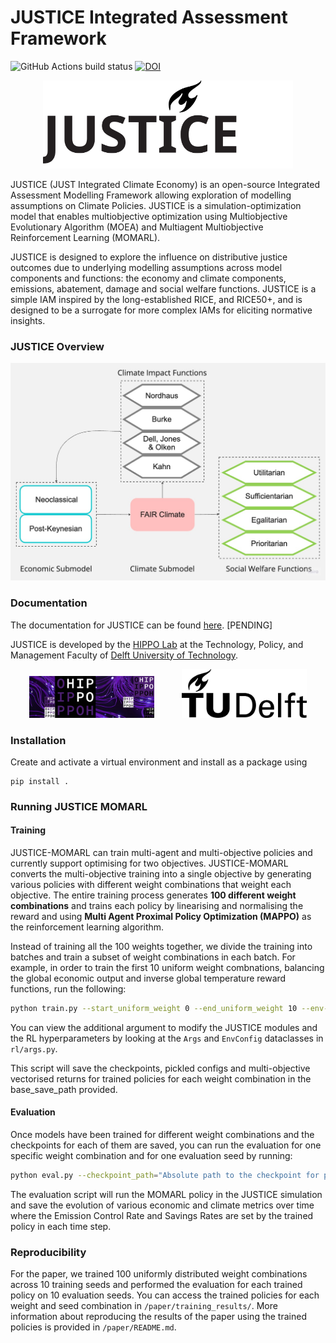 # JUSTICE Integrated Assessment Framework

![GitHub Actions build status](https://github.com/pollockDeVis/JUSTICE/actions/workflows/pytest.yml/badge.svg?event=push)
[![DOI](https://zenodo.org/badge/DOI/10.5281/zenodo.15145122.svg)](https://doi.org/10.5281/zenodo.15145122)
<p align="center">
  <img title="JUSTICE Logo" alt="JUSTICE Logo" src="/docs/diagrams/JUSTICE LOGO.svg" width="400"/>
</p>

JUSTICE (JUST Integrated Climate Economy) is an open-source Integrated Assessment Modelling Framework allowing exploration of modelling assumptions on Climate Policies. JUSTICE is a simulation-optimization model that enables multiobjective optimization using Multiobjective Evolutionary Algorithm (MOEA) and Multiagent Multiobjective Reinforcement Learning (MOMARL).

JUSTICE is designed to explore the influence on distributive justice outcomes due to underlying modelling assumptions across model components and functions: the economy and climate components, emissions, abatement, damage and social welfare functions. JUSTICE is a simple IAM inspired by the long-established RICE, and RICE50+, and is designed to be a surrogate for more complex IAMs for eliciting normative insights.

### JUSTICE Overview

<img title="JUSTICE Framework" alt="Flowchart of JUSTICE" src="/docs/diagrams/JUSTICE Flowchart.jpeg">

### Documentation

The documentation for JUSTICE can be found [here](https://pollockdevis.github.io/JUSTICE/). [PENDING]

JUSTICE is developed by the [HIPPO Lab](https://www.tudelft.nl/ai/hippo-lab) at the Technology, Policy, and Management Faculty of [Delft University of Technology](https://www.tudelft.nl/en/tpm/).

<p align="center">
  <img src="docs/diagrams/HIPPO_logo.jpg" alt="HIPPO Logo" width="200" style="margin-right: 20px;"/>
  <img src="docs/diagrams/tudelft_logo_dark.png" alt="TU Delft Logo" width="200" style="margin-left: 20px;"/>
</p>


### Installation
Create and activate a virtual environment and install as a package using

```
pip install .
```

### Running JUSTICE MOMARL

#### Training

JUSTICE-MOMARL can train multi-agent and multi-objective policies and currently support optimising for two objectives. JUSTICE-MOMARL converts the multi-objective training into a single objective by generating various policies with different weight combinations that weight each objective. The entire training process generates **100 different weight combinations** and trains each policy by linearising and normalising the reward and using **Multi Agent Proximal Policy Optimization (MAPPO)** as the reinforcement learning algorithm.

Instead of training all the 100 weights together, we divide the training into batches and train a subset of weight combinations in each batch. For example, in order to train the first 10 uniform weight combnations, balancing the global economic output and inverse global temperature reward functions, run the following:

```bash
python train.py --start_uniform_weight 0 --end_uniform_weight 10 --env-config.rewards "global_economic_output" "inverse_global_temperature" --seed=<Seed> --base_save_path="Path where results are saved"
```

You can view the additional argument to modify the JUSTICE modules and the RL hyperparameters by looking at the `Args` and `EnvConfig` dataclasses in `rl/args.py`.

This script will save the checkpoints, pickled configs and multi-objective vectorised returns for trained policies for each weight combination in the base_save_path provided.

#### Evaluation
Once models have been trained for different weight combinations and the checkpoints for each of them are saved, you can run the evaluation for one specific weight combination and for one evaluation seed by running:

```bash
python eval.py --checkpoint_path="Absolute path to the checkpoint for policy" --seed=0 --output_path="Directory where evaluation results are saved""
```
The evaluation script will run the MOMARL policy in the JUSTICE simulation and save the evolution of various economic and climate metrics over time where the Emission Control Rate and Savings Rates are set by the trained policy in each time step.

### Reproducibility
For the paper, we trained 100 uniformly distributed weight combinations across 10 training seeds and performed the evaluation for each trained policy on 10 evaluation seeds. You can access the trained policies for each weight and seed combination in `/paper/training_results/`. More information about reproducing the results of the paper using the trained policies is provided in `/paper/README.md`.